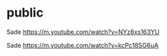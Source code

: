 # public

Sade https://m.youtube.com/watch?v=NYz8xs163YU


Sade https://m.youtube.com/watch?v=kcPc18SG6uA

